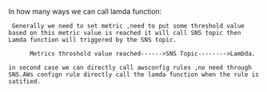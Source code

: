 In how many ways we can call lamda function:

     Generally we need to set metric ,need to put some threshold value based on this metric value is reached it will call SNS topic then Lamda function will triggered by the SNS topic.

          Metrics throshold value reached------>SNS Topic-------->Lambda.

    in second case we can directly call awsconfig rules ,no need through SNS.AWs confign rule directly call the lamda function when the rule is satified.